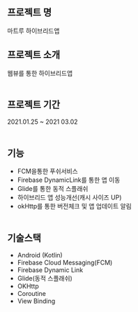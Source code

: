 ## 프로젝트 명
마트루 하이브리드앱

## 프로젝트 소개
웹뷰를 통한 하이브리드앱
<br><br>

## 프로젝트 기간
2021.01.25 ~ 2021 03.02<br><br>

## 기능
* FCM을통한 푸쉬서비스 
* Firebase DynamicLink를 통한 앱 이동 
* Glide를 통한 동적 스플래쉬 
* 하이브리드 앱 성능개선(캐시 사이즈 UP)
* okHttp를 통한 버전체크 및 앱 업데이트 알림 
<br><br>



## 기술스택
* Android (Kotlin)
* Firebase Cloud Messaging(FCM)
* Firebase Dynamic Link
* Glide(동적 스플래쉬)
* OKHttp
* Coroutine 
* View Binding
<br><br>
